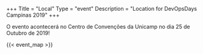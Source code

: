 +++
Title = "Local"
Type = "event"
Description = "Location for DevOpsDays Campinas 2019"
+++

O evento acontecerá no Centro de Convenções da Unicamp no dia 25 de Outubro de 2019!

{{< event_map >}}

<script>!function(){var a=window.pipz=window.pipz||[];if(!a.initialize)if(a.invoked)window.console&&console.error&&console.error('Snippet included twice.');else{a.invoked=!0;a.methods='formIdentify pageview reset identify track ready page once off on'.split(' ');a.factory=function(c){return function(){var b=Array.prototype.slice.call(arguments);b.unshift(c);a.push(b);return a}};for(var c=0;c<a.methods.length;c++){var d=a.methods[c];a[d]=a.factory(d)}a.load=function(c){var b=document.createElement('script');b.type='text/javascript';b.async=!0;var d=document.getElementsByTagName('script')[0];d.parentNode.insertBefore(b,d);b.onload=function(){a=window.pipz;a.initialize({'eCentrack.io':{apiKey:c}},{plan:{track:{}}});};b.src='//loader.pipz.io/v1/1422.491fa9d7/pipz.min.js'};a.SNIPPET_VERSION='4.0.0';a.load('747a81f4094afff214229d')}}();</script>
